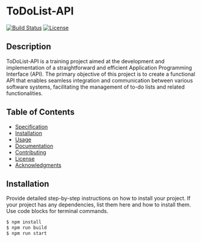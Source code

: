 # ToDoList-API

[![Build Status](https://img.shields.io/travis/username/project-name.svg)](https://travis-ci.org/username/project-name)
[![License](https://img.shields.io/badge/License-MIT-blue.svg)](https://opensource.org/licenses/MIT)

## Description

ToDoList-API is a training project aimed at the development and implementation of a straightforward and efficient Application Programming Interface (API). The primary objective of this project is to create a functional API that enables seamless integration and communication between various software systems, facilitating the management of to-do lists and related functionalities.

## Table of Contents

- [Specification](#specification)
- [Installation](#installation)
- [Usage](#usage)
- [Documentation](#documentation)
- [Contributing](#contributing)
- [License](#license)
- [Acknowledgments](#acknowledgments)

## Installation

Provide detailed step-by-step instructions on how to install your project. If your project has any dependencies, list them here and how to install them. Use code blocks for terminal commands.

```bash
$ npm install
$ npm run build
$ npm run start


